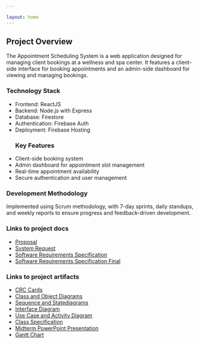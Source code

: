 ```yaml
---

layout: home
---
```

<section id="overview" class="container">
  <h2>Project Overview</h2>
  <p>
  The Appointment Scheduling System is a web application designed for managing client bookings at a wellness and spa center. It features a client-side interface for booking appointments and an admin-side dashboard for viewing and managing bookings.
  </p>
  <h3> Technology Stack </h3>
  <ul>
    <li> Frontend: ReactJS </li>
    <li> Backend: Node.js with Express </li>
    <li> Database: Firestore </li>
    <li> Authentication: Firebase Auth </li>
    <li> Deployment: Firebase Hosting </li>
  </ul>
  <ul>
    <h3> Key Features </h3>
    <li> Client-side booking system </li>
    <li> Admin dashboard for appointment slot management</li>
    <li> Real-time appointment availability </li>
    <li> Secure authentication and user management </li>
  </ul>
  <h3> Development Methodology </h3>  
  <p> 
   Implemented using Scrum methodology, with 7-day sprints, daily standups, and weekly reports to ensure progress and feedback-driven development.
  </p>
</section>

<section id="Important-links" class="container">
  <h3> Links to project docs </h3>
  <ul>
    <li><a href = "https://github.com/teresiawairimu/GVSU-CIS641-Bidii/blob/main/docs/proposal.md">Proposal</a></li>
    <li><a href = "https://github.com/teresiawairimu/GVSU-CIS641-Bidii/blob/main/docs/system%20request-2.pdf">System Request</a></li>
    <li><a href = "https://github.com/teresiawairimu/GVSU-CIS641-Bidii/blob/main/docs/software_requirements_specification.md">Software Requirements Specification</a> </li>
    <li><a href = "https://github.com/teresiawairimu/GVSU-CIS641-Bidii/blob/main/docs/software_requirements_specification_final.md">Software Requirements Specification Final</a></li>
  </ul>
  <h3> Links to project artifacts </h3>
  <ul>
    <li><a href = "https://github.com/teresiawairimu/GVSU-CIS641-Bidii/blob/main/artifacts/CRC%20Card%20Building%20Pagenew.pdf">CRC Cards</a></li>
    <li><a href = "https://github.com/teresiawairimu/GVSU-CIS641-Bidii/blob/main/artifacts/HW5%20-%20Class%20Diagrams%20-1.pdf">Class and Object Diagrams</a></li>
    <li><a href = "https://github.com/teresiawairimu/GVSU-CIS641-Bidii/blob/main/artifacts/IC4%20-%20Sequence%20%2B%20State%20Diagrams-1.pdf">Sequence and Statediagrams</a></li>
    <li><a href = "https://github.com/teresiawairimu/GVSU-CIS641-Bidii/blob/main/artifacts/InterfaceDiagram-3-1.pdf">Interface Diagram</a></li>
    <li><a href = "https://github.com/teresiawairimu/GVSU-CIS641-Bidii/blob/main/artifacts/Use%20Cases%20and%20Activity%20diagrams-4.pdf">Use Case and Activity Diagram</a></li>
    <li><a href = "https://github.com/teresiawairimu/GVSU-CIS641-Bidii/blob/main/artifacts/classSpecification-2.pdf">Class Specification</a></li>
    <li><a href = "https://github.com/teresiawairimu/GVSU-CIS641-Bidii/blob/main/artifacts/mid-term-presentation.odp.pptx">Midterm PowerPoint Presentation</a></li>
    <li><a href = "https://github.com/teresiawairimu/GVSU-CIS641-Bidii/blob/main/artifacts/Gantt%20Chart(2).png">Gantt Chart</a></li>
  </ul>
</section>
